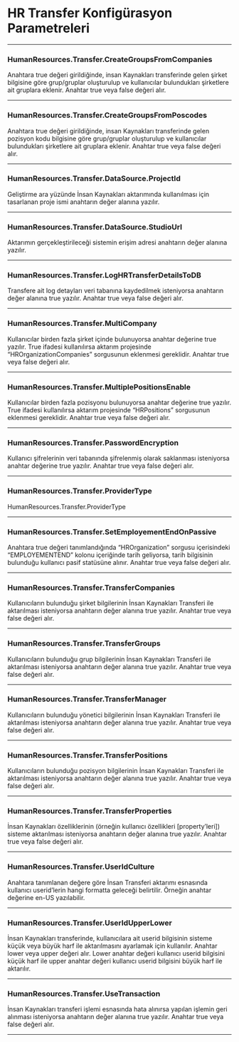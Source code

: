 # HR Transfer Konfigürasyon Parametreleri

___

### HumanResources.Transfer.CreateGroupsFromCompanies

Anahtara true değeri girildiğinde, insan Kaynakları transferinde gelen şirket bilgisine göre grup/gruplar oluşturulup ve kullanıcılar bulundukları şirketlere ait gruplara eklenir. Anahtar true veya false değeri alır.

___

### HumanResources.Transfer.CreateGroupsFromPoscodes

Anahtara true değeri girildiğinde, insan Kaynakları transferinde gelen pozisyon kodu bilgisine göre grup/gruplar oluşturulup ve kullanıcılar bulundukları şirketlere ait gruplara eklenir. Anahtar true veya false değeri alır.

___

###  HumanResources.Transfer.DataSource.ProjectId

Geliştirme ara yüzünde İnsan Kaynakları aktarımında kullanılması için tasarlanan proje ismi anahtarın değer alanına yazılır.

___

### HumanResources.Transfer.DataSource.StudioUrl

Aktarımın gerçekleştirileceği sistemin erişim adresi anahtarın değer alanına yazılır.

___

### HumanResources.Transfer.LogHRTransferDetailsToDB

Transfere ait log detayları veri tabanına kaydedilmek isteniyorsa anahtarın değer alanına true yazılır. Anahtar true veya false değeri alır.

___

### HumanResources.Transfer.MultiCompany

Kullanıcılar birden fazla şirket içinde bulunuyorsa anahtar değerine true yazılır. True ifadesi kullanılırsa aktarım projesinde “HROrganizationCompanies” sorgusunun eklenmesi gereklidir. Anahtar true veya false değeri alır.

___

### HumanResources.Transfer.MultiplePositionsEnable

 Kullanıcılar birden fazla pozisyonu bulunuyorsa anahtar değerine true yazılır. True ifadesi kullanılırsa aktarım projesinde “HRPositions” sorgusunun eklenmesi gereklidir. Anahtar true veya false değeri alır.

___

### HumanResources.Transfer.PasswordEncryption

 Kullanıcı şifrelerinin veri tabanında şifrelenmiş olarak saklanması isteniyorsa anahtar değerine true yazılır. Anahtar true veya false değeri alır.

___

### HumanResources.Transfer.ProviderType

HumanResources.Transfer.ProviderType

___

### HumanResources.Transfer.SetEmployementEndOnPassive

Anahtara true değeri tanımlandığında “HROrganization” sorgusu içerisindeki “EMPLOYEMENTEND” kolonu içeriğinde tarih geliyorsa, tarih bilgisinin bulunduğu kullanıcı pasif statüsüne alınır. Anahtar true veya false değeri alır.

___

### HumanResources.Transfer.TransferCompanies

Kullanıcıların bulunduğu şirket bilgilerinin İnsan Kaynakları Transferi ile aktarılması isteniyorsa anahtarın değer alanına true yazılır. Anahtar true veya false değeri alır.

___

### HumanResources.Transfer.TransferGroups

Kullanıcıların bulunduğu grup bilgilerinin İnsan Kaynakları Transferi ile aktarılması isteniyorsa anahtarın değer alanına true yazılır. Anahtar true veya false değeri alır.

___

### HumanResources.Transfer.TransferManager

Kullanıcıların bulunduğu yönetici bilgilerinin İnsan Kaynakları Transferi ile aktarılması isteniyorsa anahtarın değer alanına true yazılır. Anahtar true veya false değeri alır.

___

### HumanResources.Transfer.TransferPositions

Kullanıcıların bulunduğu pozisyon bilgilerinin İnsan Kaynakları Transferi ile aktarılması isteniyorsa anahtarın değer alanına true yazılır. Anahtar true veya false değeri alır.

___

### HumanResources.Transfer.TransferProperties

İnsan Kaynakları özelliklerinin (örneğin kullanıcı özellikleri [property’leri]) sisteme aktarılması isteniyorsa anahtarın değer alanına true yazılır. Anahtar true veya false değeri alır.

___

### HumanResources.Transfer.UserIdCulture

Anahtara tanımlanan değere göre İnsan Transferi aktarımı esnasında kullanıcı userid’lerin hangi formatta geleceği belirtilir. Örneğin anahtar değerine en-US yazılabilir.

___

### HumanResources.Transfer.UserIdUpperLower

İnsan Kaynakları transferinde, kullanıcılara ait userid bilgisinin sisteme küçük veya büyük harf ile aktarılmasını ayarlamak için kullanılır. Anahtar lower veya upper değeri alır. Lower anahtar değeri kullanıcı userid bilgisini küçük harf ile upper anahtar değeri kullanıcı userid bilgisini büyük harf ile aktarılır.

___

### HumanResources.Transfer.UseTransaction

İnsan Kaynakları transferi işlemi esnasında hata alınırsa yapılan işlemin geri alınması isteniyorsa anahtarın değer alanına true yazılır. Anahtar true veya false değeri alır.

___

